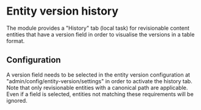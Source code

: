# Entity version history

The module provides a "History" tab (local task) for revisionable content entities that have a version field in order to
visualise the versions in a table format.

## Configuration
A version field needs to be selected in the entity version configuration at "admin/config/entity-version/settings" in
order to activate the history tab.\
Note that only revisionable entities with a canonical path are applicable. Even if a field is selected, entities not
matching these requirements will be ignored.
